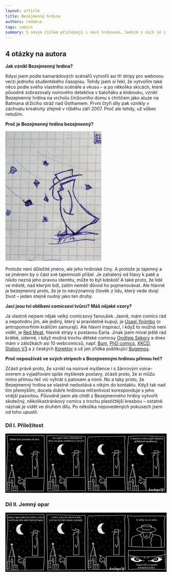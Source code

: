 ```yaml
---
layout: article
title: Bezejmenný hrdina
authors: redakce
tags: comics
summary: S novým číslem přicházejí i noví hrdinové… Jedním z nich je i Bezejmenný hrdina, který je ústřední postavou originální autorské série stripů z pera Jakuba Maruše, publikujícího pod přezdívkou boubaque. S Bezejmenným hrdinou se nyní budete setkávat na stránkách Drakkaru pravidelně v každém čísle – než se ale pustíte do čtení samotného comicsu, pokusme se spolu s tvůrcem proniknout do světa tajemného Bezejmenného hrdiny a jeho zákulisí.
---
```


## 4 otázky na autora

__Jak vznikl Bezejmenný hrdina?__

Kdysi jsem podle kamarádových scénářů vytvořil asi tři stripy pro webovou verzi jednoho studentského časopisu. Tehdy jsem si řekl, že vytvořím také něco podle svého vlastního scénáře a vkusu – a po několika skicách, které původně zobrazovaly noirového detektiva v baloňáku a klobouku, vznikl Bezejmenný hrdina na vrcholu činžovního domu s chrličem jako aluze na Batmana držícího stráž nad Got­hamem. První čtyři díly pak vznikly v záchvatu kreativity zřejmě v růběhu září 2007. Proč ale tehdy, už vůbec netuším.

__Proč je Bezejmenný hrdina bezejmenný?__

![](hrdina-skica-opt.jpg)

Protože není důležité jméno, ale jeho hrdinské činy. A protože je tajemný a se jménem by o část své tajemnosti přišel. Je zahalený od hlavy k patě a nikdo nezná jeho pravou identitu, může to být kdokoli! A také proto, že lidé ve městě, nad kterým bdí, zatím neměli důvod ho pojmenovávat. Ale hlavně je bezejmenný proto, že je to nevýznamný člověk z lidu, který vede dvojí život – jeden stejně nudný jako ten druhý.

__Jací jsou tví oblíbení comicsoví tvůrci? Máš nějaké vzory?__

Já vlastně nejsem nějak velký comicsový fanoušek. Jasně, mám comics rád a nepohrdnu jím, ale jediný, který si pravidelně kupuji, je [Usagi Yojimbo](http://www.crew.cz/vydali-jsme-detail.php?id=558) (o antropomorfním králičím samuraji). Ale hlavní inspirací, i když to možná není vidět, je [Red Meat](http://www.redmeat.com/), hlavně stripy s postavou Earla. Jinak jsem míval ještě rád krátké, úderné, i když možná trochu dětské comicsy [Ondřeje Sekory](http://www.comicsdb.cz/comics.php?id=256 ) a dnes mám v záložkách asi 10 webcomicsů, např. [Buni](http://www.bunicomic.com/), [PhD comics](http://www.phdcomics.com/), [XKCD](http://www.xkcd.com/&#xd;), [Station V3](http://www.stationv3.com/&#xd;) a z českých [Korektor](http://korektor.webcomic.ws/&#xd;) a už jen zřídka publikující [Bugemos](http://bugemos.com/).

__Proč nepoužíváš ve svých stripech s Bezejmenným hrdinou přímou řeč?__

Zčásti právě proto, že vznikl na noirové myšlence i s žánrovým voice-overem a vyjadřování spíše myšlenek postavy, zčásti proto, že si můžu mimo přímou řeč víc vyhrát s patosem a ironií. No a taky proto, že Bezejmenný hrdina se vlastně nedostává s nikým do kontaktu. Když tak nad tím přemýšlím, docela dobře hrdinova mlčenlivost koresponduje s jeho vnější pasivitou. Původně jsem ale chtěl z Bezejmenného hrdiny vytvořit skutečný, několikastránkový comics s trochu plastičtější kresbou – ostatně náznak je vidět ve druhém dílu. Po několika nepovedených pokusech jsem od toho upustil.

### Díl I. Příležitost

<div class="hrdina"><img src="hrdina.jpg"></div>

### Díl II. Jemný opar

<div class="hrdina"><img src="hrdina2.jpg"></div>
